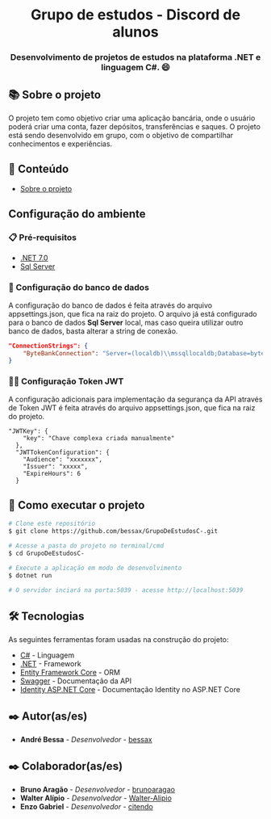 <h1 align="center"> Grupo de estudos - Discord de alunos </h1>
<h3 align="center">Desenvolvimento de projetos de estudos na plataforma .NET e linguagem C#. 😄</h3>

## 📚 Sobre o projeto

O projeto tem como objetivo criar uma aplicação bancária, onde o usuário poderá criar uma conta, fazer depósitos, transferências e saques. O projeto está sendo desenvolvido em grupo, com o objetivo de compartilhar conhecimentos e experiências.

## 📝 Conteúdo

- [Sobre o projeto](#-sobre-o-projeto)

## Configuração do ambiente

### 📋 Pré-requisitos

- [.NET 7.0](https://dotnet.microsoft.com/download/dotnet/7.0)
- [Sql Server](https://www.microsoft.com/pt-br/sql-server/sql-server-downloads)

### 🎲 Configuração do banco de dados

A configuração do banco de dados é feita através do arquivo appsettings.json, que fica na raiz do projeto. O arquivo já está configurado para o banco de dados **Sql Server** local, mas caso queira utilizar outro banco de dados, basta alterar a string de conexão.

```json
"ConnectionStrings": {
    "ByteBankConnection": "Server=(localdb)\\mssqllocaldb;Database=bytebank;Trusted_Connection=True;MultipleActiveResultSets=true"
}
```

### 🐱‍👤 Configuração Token JWT

A configuração adicionais para implementação da segurança da API através de Token JWT é feita através do arquivo appsettings.json, que fica na raiz do projeto.

```appsettings
"JWTKey": {
    "key": "Chave complexa criada manualmente"
  },
  "JWTTokenConfiguration": {
    "Audience": "xxxxxxx",
    "Issuer": "xxxxx",
    "ExpireHours": 6
  }
```

## 🚀 Como executar o projeto

```bash
# Clone este repositório
$ git clone https://github.com/bessax/GrupoDeEstudosC-.git

# Acesse a pasta do projeto no terminal/cmd
$ cd GrupoDeEstudosC-

# Execute a aplicação em modo de desenvolvimento
$ dotnet run

# O servidor inciará na porta:5039 - acesse http://localhost:5039
```

## 🛠 Tecnologias

As seguintes ferramentas foram usadas na construção do projeto:

- [C#](https://docs.microsoft.com/pt-br/dotnet/csharp/) - Linguagem
- [.NET](https://docs.microsoft.com/pt-br/dotnet/) - Framework
- [Entity Framework Core](https://docs.microsoft.com/pt-br/ef/core/) - ORM
- [Swagger](https://swagger.io/) - Documentação da API
- [Identity ASP.NET Core](https://learn.microsoft.com/pt-br/aspnet/core/security/authentication/identity?view=aspnetcore-7.0&tabs=visual-studio) - Documentação Identity no ASP.NET Core

<!-- Author -->

## ✒️ Autor(as/es)

- **André Bessa** - _Desenvolvedor_ - [bessax](https://github.com/bessax)

<!-- Colaboradores -->

## ✒️ Colaborador(as/es)

- **Bruno Aragão** - _Desenvolvedor_  - [brunoaragao](https://github.com/brunoaragao)
- **Walter Alípio** - _Desenvolvedor_ - [Walter-Alipio](https://github.com/Walter-Alipio)
- **Enzo Gabriel** - _Desenvolvedor_  - [citendo](https://github.com/citendo)

